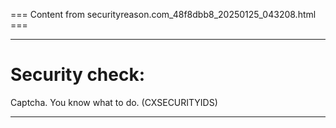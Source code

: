 === Content from securityreason.com_48f8dbb8_20250125_043208.html ===


---

# Security check:

Captcha. You know what to do. (CXSECURITYIDS)

---


